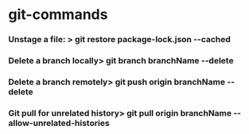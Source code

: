 # git-commands

### Unstage a file: > git restore package-lock.json --cached
### Delete a branch locally> git branch branchName --delete
### Delete a branch remotely> git push origin branchName --delete
### Git pull for unrelated history> git pull origin branchName --allow-unrelated-histories
